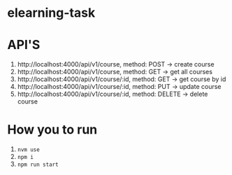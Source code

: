 # elearning-task

# API'S
1. http://localhost:4000/api/v1/course, method: POST -> create course
2. http://localhost:4000/api/v1/course, method: GET -> get all courses
3. http://localhost:4000/api/v1/course/:id, method: GET -> get course by id
4. http://localhost:4000/api/v1/course/:id, method: PUT -> update course
5. http://localhost:4000/api/v1/course/:id, method: DELETE -> delete course

# How you to run
1. `nvm use`
2. `npm i`
3. `npm run start`